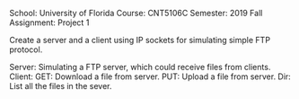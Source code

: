 School: University of Florida
Course: CNT5106C
Semester: 2019 Fall
Assignment: Project 1


Create a server and a client using IP sockets for simulating simple FTP protocol.


Server: Simulating a FTP server, which could receive files from clients.
Client: GET: Download a file from server.
	PUT: Upload  a file from server.
	Dir: List all the files in the sever.
